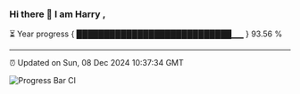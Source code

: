 ### Hi there 👋 I am Harry , 

⏳ Year progress { ████████████████████████████▁▁ } 93.56 %

---

⏰ Updated on Sun, 08 Dec 2024 10:37:34 GMT

![Progress Bar CI](https://github.com/duykhang68/duykhang68/workflows/Progress%20Bar%20CI/badge.svg)
